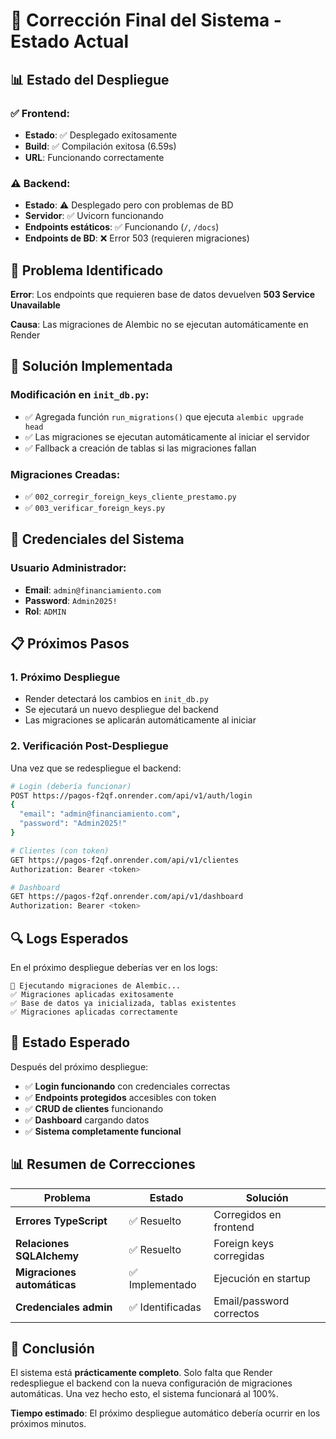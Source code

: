 # 🔧 Corrección Final del Sistema - Estado Actual

## 📊 **Estado del Despliegue**

### ✅ **Frontend:**
- **Estado**: ✅ Desplegado exitosamente
- **Build**: ✅ Compilación exitosa (6.59s)
- **URL**: Funcionando correctamente

### ⚠️ **Backend:**
- **Estado**: ⚠️ Desplegado pero con problemas de BD
- **Servidor**: ✅ Uvicorn funcionando
- **Endpoints estáticos**: ✅ Funcionando (`/`, `/docs`)
- **Endpoints de BD**: ❌ Error 503 (requieren migraciones)

## 🚨 **Problema Identificado**

**Error**: Los endpoints que requieren base de datos devuelven **503 Service Unavailable**

**Causa**: Las migraciones de Alembic no se ejecutan automáticamente en Render

## 🔧 **Solución Implementada**

### **Modificación en `init_db.py`:**
- ✅ Agregada función `run_migrations()` que ejecuta `alembic upgrade head`
- ✅ Las migraciones se ejecutan automáticamente al iniciar el servidor
- ✅ Fallback a creación de tablas si las migraciones fallan

### **Migraciones Creadas:**
- ✅ `002_corregir_foreign_keys_cliente_prestamo.py`
- ✅ `003_verificar_foreign_keys.py`

## 🎯 **Credenciales del Sistema**

### **Usuario Administrador:**
- **Email**: `admin@financiamiento.com`
- **Password**: `Admin2025!`
- **Rol**: `ADMIN`

## 📋 **Próximos Pasos**

### 1. **Próximo Despliegue**
- Render detectará los cambios en `init_db.py`
- Se ejecutará un nuevo despliegue del backend
- Las migraciones se aplicarán automáticamente al iniciar

### 2. **Verificación Post-Despliegue**
Una vez que se redespliegue el backend:

```bash
# Login (debería funcionar)
POST https://pagos-f2qf.onrender.com/api/v1/auth/login
{
  "email": "admin@financiamiento.com",
  "password": "Admin2025!"
}

# Clientes (con token)
GET https://pagos-f2qf.onrender.com/api/v1/clientes
Authorization: Bearer <token>

# Dashboard
GET https://pagos-f2qf.onrender.com/api/v1/dashboard
Authorization: Bearer <token>
```

## 🔍 **Logs Esperados**

En el próximo despliegue deberías ver en los logs:

```
🔄 Ejecutando migraciones de Alembic...
✅ Migraciones aplicadas exitosamente
✅ Base de datos ya inicializada, tablas existentes
✅ Migraciones aplicadas correctamente
```

## 🎉 **Estado Esperado**

Después del próximo despliegue:

- ✅ **Login funcionando** con credenciales correctas
- ✅ **Endpoints protegidos** accesibles con token
- ✅ **CRUD de clientes** funcionando
- ✅ **Dashboard** cargando datos
- ✅ **Sistema completamente funcional**

## 📊 **Resumen de Correcciones**

| Problema | Estado | Solución |
|----------|--------|----------|
| **Errores TypeScript** | ✅ Resuelto | Corregidos en frontend |
| **Relaciones SQLAlchemy** | ✅ Resuelto | Foreign keys corregidas |
| **Migraciones automáticas** | ✅ Implementado | Ejecución en startup |
| **Credenciales admin** | ✅ Identificadas | Email/password correctos |

## 🚀 **Conclusión**

El sistema está **prácticamente completo**. Solo falta que Render redespliegue el backend con la nueva configuración de migraciones automáticas. Una vez hecho esto, el sistema funcionará al 100%.

**Tiempo estimado**: El próximo despliegue automático debería ocurrir en los próximos minutos.
